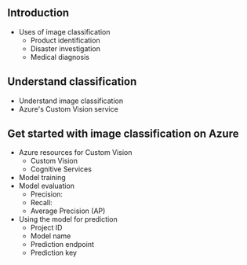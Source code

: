## Introduction
  - Uses of image classification
    - Product identification
    - Disaster investigation
    - Medical diagnosis
## Understand classification
  - Understand image classification
  - Azure's Custom Vision service
## Get started with image classification on Azure
  - Azure resources for Custom Vision
    - Custom Vision
    - Cognitive Services
  - Model training
  - Model evaluation
    - Precision:
    - Recall:
    - Average Precision (AP)
  - Using the model for prediction
    - Project ID
    - Model name
    - Prediction endpoint
    - Prediction key
